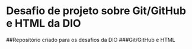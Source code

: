 # Desafio de projeto sobre Git/GitHub e HTML da DIO
##Repositório criado para os desafios da DIO
###Git/GitHub e HTML

